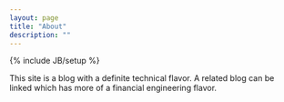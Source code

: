 ```yaml
---
layout: page
title: "About"
description: ""
---
```

{% include JB/setup %}

This site is a blog with a definite technical flavor.  A related blog can
be linked which has more of a financial engineering flavor.

